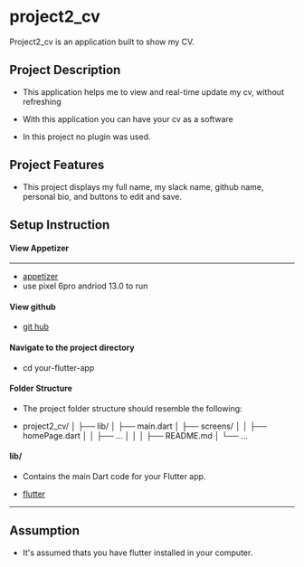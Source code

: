 # project2_cv

Project2_cv is an application built to show my CV.

## Project Description

* This application helps me to view and  real-time update my cv,
without refreshing

* With this application you can have your cv as a software

* In this project no  plugin was used.

## Project Features
* This project displays my full name, my slack name, github name, personal bio, and buttons to edit and save.

## Setup Instruction

#### View Appetizer 
___

* [appetizer](https://appetize.io/app/otg5pye7tfahu3svwdjznimire?device=pixel6pro&osVersion=13.0&scale=75)
* use pixel 6pro andriod 13.0 to run



#### View github 
* [git hub](https://github.com/osigray/project2_cv.git)

#### Navigate to the project directory
* cd your-flutter-app

#### Folder Structure
* The project folder structure should resemble the following:

 *   project2_cv/
    │
    ├── lib/
    │   ├── main.dart
    │   ├── screens/
    │   │   ├── homePage.dart
    │   │   ├── ...
    │   │
    │
    ├── README.md
    │
    └── ...

#### lib/
* Contains the main Dart code for your Flutter app.



* [flutter](https://www.flutter.dev) 


---

## Assumption

* It's assumed thats you have flutter installed in your computer.
